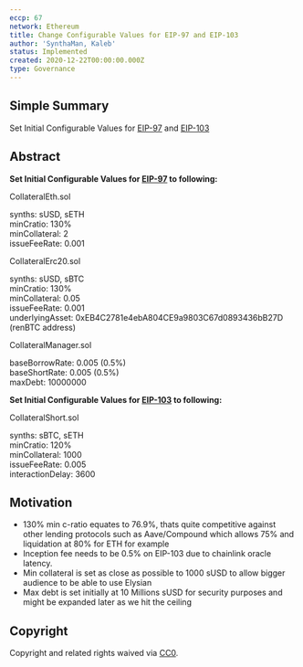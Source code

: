 ```yaml
---
eccp: 67
network: Ethereum
title: Change Configurable Values for EIP-97 and EIP-103
author: 'SynthaMan, Kaleb'
status: Implemented
created: 2020-12-22T00:00:00.000Z
type: Governance
---
```


## Simple Summary

Set Initial Configurable Values for <a href="https://eips.elysian.finance/eips/eip-97">EIP-97</a> and <a href="https://eips.elysian.finance/eips/eip-103">EIP-103</a>

## Abstract

<b>Set Initial Configurable Values for <a href="https://eips.elysian.finance/eips/eip-97">EIP-97</a> to following:</b>

CollateralEth.sol <br />

synths: sUSD, sETH <br />
minCratio: 130% <br />
minCollateral: 2 <br />
issueFeeRate: 0.001 <br />

CollateralErc20.sol <br />

synths: sUSD, sBTC <br />
minCratio: 130% <br />
minCollateral: 0.05 <br />
issueFeeRate: 0.001 <br />
underlyingAsset: 0xEB4C2781e4ebA804CE9a9803C67d0893436bB27D (renBTC address) <br />

CollateralManager.sol <br />

baseBorrowRate: 0.005 (0.5%) <br />
baseShortRate: 0.005 (0.5%) <br />
maxDebt: 10000000 <br />

<b>Set Initial Configurable Values for <a href="https://eips.elysian.finance/eips/eip-103">EIP-103</a> to following:</B>

CollateralShort.sol<br />

synths: sBTC, sETH<br />
minCratio: 120%<br />
minCollateral: 1000<br />
issueFeeRate: 0.005<br />
interactionDelay: 3600 <br />

## Motivation

- 130% min c-ratio equates to 76.9%, thats quite competitive against other lending protocols such as Aave/Compound which allows 75% and liquidation at 80% for ETH for example
- Inception fee needs to be 0.5% on EIP-103 due to chainlink oracle latency.
- Min collateral is set as close as possible to 1000 sUSD to allow bigger audience to be able to use Elysian
- Max debt is set initially at 10 Millions sUSD for security purposes and might be expanded later as we hit the ceiling

## Copyright

Copyright and related rights waived via [CC0](https://creativecommons.org/publicdomain/zero/1.0/).
